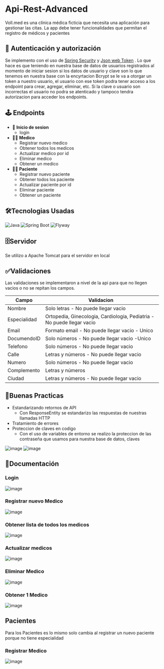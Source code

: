 # Api-Rest-Advanced
Voll.med es una clínica médica ficticia que necesita una aplicación para gestionar las citas. La app debe tener funcionalidades que permitan el registro de médicos y pacientes


<h2>🔐 Autenticación y autorización</h2>


Se implemento con el uso de [Spring Security](https://docs.spring.io/spring-security/reference/index.html)  y [Json web Token](https://jwt.io/introduction) . Lo que hace es que teniendo en nuestra base de datos de usuarios registrados
al momento de iniciar sesion si los datos de usuario y clave son lo que tenemos en nuestra base con la encyrtacion Bcrypt se le va a otorgar
un token a nuestro usuario, el usuario con ese token podra tener acceso a los endpoint para crear, agregar, eliminar, etc.
Si la clave o usuario son incorrectas el usuario no podra se atenticado y tampoco tendra autorizacion para acceder los endpoints.
<h2>🕹️ Endpoints</h2>

- 📓 __Inicio de sesion__
  - login
- 👨‍🔬 __Medico__
  - Registrar nuevo medico
  - Obtener todos los medicos
  - Actualizar medico por id
  - Eliminar medico 
  - Obtener un medico
- 🧍‍♂️ __Paciente__
  - Registrar nuevo paciente
  - Obtener todos los paciente
  - Actualizar paciente por id
  - Eliminar paciente 
  - Obtener un paciente

<h2>🛠️Tecnologias Usadas</h2>

![Java](https://img.shields.io/badge/java-%23ED8B00.svg?style=for-the-badge&logo=java&logoColor=white)
![Spring Boot](https://img.shields.io/badge/springboot-v3.1.0-6DB33F?style=for-the-badge&logo=Springboot)
![Flyway](https://img.shields.io/badge/flyway--CC0200?style=for-the-badge&logo=flyway)

<h2>🗄️Servidor</h2>
Se utilizo a Apache Tomcat para el servidor en local
<h2>✅Validaciones</h2>
Las validaciones se implementaron a nivel de la api para que no llegen vacios o no se repitan los campos.

Campo | Validacion
------------ | ------------
Nombre | Solo letras - No puede llegar vacio
Especialidad | Ortopedia, Ginecologia, Cardiologia, Pediatria - No puede llegar vacio
Email | Formato email - No puede llegar vacio - Unico
DocumendoID | Solo números - No puede llegar vacio -Unico
Telefono | Solo números - No puede llegar vacio
Calle | Letras y números - No puede llegar vacio
Numero | Solo números - No puede llegar vacio
Complemento | Letras y números
Ciudad | Letras y números - No puede llegar vacio

<h2>🔰Buenas Practicas</h2>

- Estandarizando retornos de API
  - Con ResponseEntity se estandarizo las respuestas de nuestras llamadas HTTP
- Tratamiento de errores
- Proteccion de claves en codigo
  - Con el uso de variables de entorno se realizo la proteccion de las contraseña que usamos para nuestra base de datos, claves


![image](https://github.com/luis200hr/Api-Rest-Advanced/assets/120597722/48cdf28e-e745-43ac-bedd-aebf0e34efe2)
![image](https://github.com/luis200hr/Api-Rest-Advanced/assets/120597722/d9251875-213e-4f5f-836d-f66f4f3896d0)

<h2>📄Documentación </h2>

<h3>Login</h3>

![image](https://github.com/luis200hr/Api-Rest-Advanced/assets/120597722/80610b10-14a9-4518-b4d7-9a8f35457600)
<h3>Registrar nuevo Medico</h3>

![image](https://github.com/luis200hr/Api-Rest-Advanced/assets/120597722/b2c8b264-a770-490b-9df1-0eededb59abc)
<h3>Obtener lista de todos los medicos</h3>

![image](https://github.com/luis200hr/Api-Rest-Advanced/assets/120597722/a4d8bb8f-0cd2-4e40-b4c1-287cdf8fb5b2)
<h3>Actualizar medicos</h3>

![image](https://github.com/luis200hr/Api-Rest-Advanced/assets/120597722/0213abd8-a1ce-40d3-b46e-55bb9c359c65)
<h3>Eliminar Medico</h3>

![image](https://github.com/luis200hr/Api-Rest-Advanced/assets/120597722/959d7f5e-4b71-40f1-baf1-f4123d23abc5)
<h3>Obtener 1 Medico</h3>

![image](https://github.com/luis200hr/Api-Rest-Advanced/assets/120597722/cc0ade3c-27ce-4c4a-8101-01864ea1bf71)


<h2> Pacientes </h2>
Para los Pacientes es lo mismo solo cambia al registrar un nuevo paciente porque no tiene especialidad
<h3>Registrar Medico</h3>

![image](https://github.com/luis200hr/Api-Rest-Advanced/assets/120597722/a8cfb30a-020f-4e5b-9c8a-b23fe74047f3)
